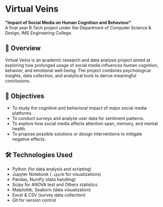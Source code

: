 # Virtual Veins

**"Impact of Social Media on Human Cognition and Behaviour"**  
A final year B.Tech project under the Department of Computer Science & Design, IMS Engineering College.

## 🧠 Overview

Virtual Veins is an academic research and data analysis project aimed at exploring how prolonged usage of social media influences human cognition, behavior, and emotional well-being. The project combines psychological insights, data collection, and analytical tools to derive meaningful conclusions.

## 🎯 Objectives

- To study the cognitive and behavioral impact of major social media platforms.
- To conduct surveys and analyze user data for sentiment patterns.
- To explore how social media affects attention span, memory, and mental health.
- To propose possible solutions or design interventions to mitigate negative effects.

## 🛠️ Technologies Used

- Python (for data analysis and scripting)
- Jupyter Notebook (`.ipynb` for visualizations)
- Pandas, NumPy (data handling)
- Scipy for ANOVA test and Others statistics 
- Matplotlib, Seaborn (data visualization)
- Excel & CSV (survey data collection)
- Git for version control



